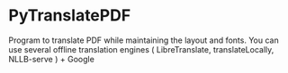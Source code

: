 # PyTranslatePDF
Program to translate PDF while maintaining the layout and fonts. You can use several offline translation engines ( LibreTranslate, translateLocally, NLLB-serve ) + Google
